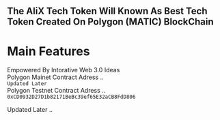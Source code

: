 ## The AliX Tech Token Will Known As Best Tech Token Created On Polygon (MATIC) BlockChain  
# Main Features  
Empowered By Intorative Web 3.0 Ideas  
Polygon Mainet Contract Adress ..  
`Updated Later`  
Polygon Testnet Contract Adress ..  
`0xCD0932D27D1b82171BeBc39ef65E32aCB8FdD806`  
  
Updated Later ..  